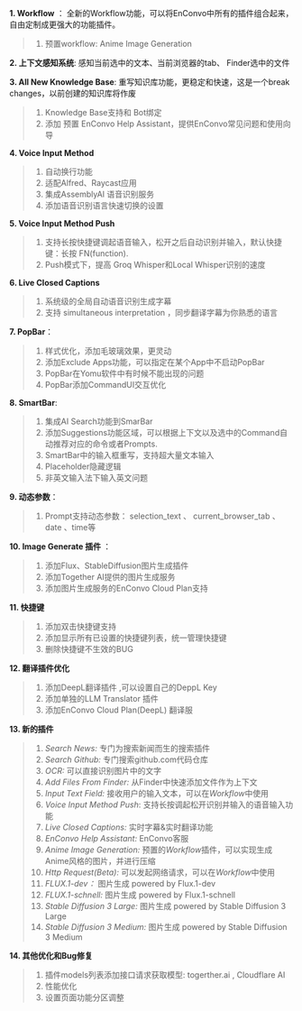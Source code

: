 
**1. Workflow** ： 全新的Workflow功能，可以将EnConvo中所有的插件组合起来，自由定制成更强大的功能插件。
> 1. 预置workflow: Anime Image Generation

**2. 上下文感知系统**:  感知当前选中的文本、当前浏览器的tab、 Finder选中的文件

**3. All New Knowledge Base**:  重写知识库功能，更稳定和快速，这是一个break changes，以前创建的知识库将作废
> 1. Knowledge Base支持和 Bot绑定
> 2. 添加 预置 EnConvo Help Assistant，提供EnConvo常见问题和使用向导

**4. Voice Input Method**
> 1. 自动换行功能
> 2. 适配Alfred、Raycast应用
> 3. 集成AssemblyAI 语音识别服务
> 4. 添加语音识别语言快速切换的设置

**5. Voice Input Method Push**
> 1. 支持长按快捷键调起语音输入，松开之后自动识别并输入，默认快捷键：长按 FN(function).
> 2. Push模式下，提高 Groq Whisper和Local Whisper识别的速度

**6. Live Closed Captions**
> 1. 系统级的全局自动语音识别生成字幕
> 2. 支持 simultaneous interpretation ，同步翻译字幕为你熟悉的语言

**7. PopBar**： 
> 1. 样式优化，添加毛玻璃效果，更灵动
> 2. 添加Exclude Apps功能，可以指定在某个App中不启动PopBar
> 3. PopBar在Yomu软件中有时候不能出现的问题
> 4. PopBar添加CommandUI交互优化
		
**8. SmartBar**:
> 1. 集成AI Search功能到SmarBar
> 2. 添加Suggestions功能区域，可以根据上下文以及选中的Command自动推荐对应的命令或者Prompts.
> 3.  SmartBar中的输入框重写，支持超大量文本输入
> 4. Placeholder隐藏逻辑
> 5. 非英文输入法下输入英文问题

**9. 动态参数**：
> 1. Prompt支持动态参数： selection_text 、 current_browser_tab 、 date 、time等


**10. Image Generate 插件** ：
> 1. 添加Flux、StableDiffusion图片生成插件
> 2. 添加Together AI提供的图片生成服务
> 3. 添加图片生成服务的EnConvo Cloud Plan支持

**11. 快捷键** 

> 1. 添加双击快捷键支持
> 2. 添加显示所有已设置的快捷键列表，统一管理快捷键 
> 3. 删除快捷键不生效的BUG

**12. 翻译插件优化**
> 1. 添加DeepL翻译插件 ,可以设置自己的DeppL Key
> 2. 添加单独的LLM Translator 插件
> 3. 添加EnConvo Cloud Plan(DeepL) 翻译服


**13. 新的插件**
> 1. *Search News:* 专门为搜索新闻而生的搜索插件
> 2. *Search Github:* 专门搜索github.com代码仓库
> 3. *OCR:* 可以直接识别图片中的文字
> 4. *Add Files From Finder:* 从Finder中快速添加文件作为上下文
> 5. *Input Text Field:* 接收用户的输入文本，可以在*Workflow*中使用
> 6. *Voice Input Method Push*: 支持长按调起松开识别并输入的语音输入功能
> 7. *Live Closed Captions:* 实时字幕&实时翻译功能
> 8. *EnConvo Help Assistant:* EnConvo客服
> 9. *Anime Image Generation:* 预置的*Workflow*插件，可以实现生成Anime风格的图片，并进行压缩
> 10. *Http Request(Beta):* 可以发起网络请求，可以在*Workflow*中使用
> 11. *FLUX.1-dev：* 图片生成 powered by Flux.1-dev
> 12. *FLUX.1-schnell:* 图片生成 powered by Flux.1-schnell
> 13. *Stable Diffusion 3 Large:* 图片生成 powered by Stable Diffusion 3 Large
> 14. *Stable Diffusion 3 Medium:* 图片生成 powered by Stable Diffusion 3 Medium


**14. 其他优化和Bug修复**

> 1. 插件models列表添加接口请求获取模型: togerther.ai , Cloudflare AI 
> 2. 性能优化
> 3. 设置页面功能分区调整

